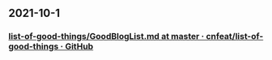 
## 2021-10-1

### [list-of-good-things/GoodBlogList.md at master · cnfeat/list-of-good-things · GitHub](https://github.com/cnfeat/list-of-good-things/blob/master/GoodBlogList.md)